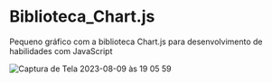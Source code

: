 <h1> Biblioteca_Chart.js</h1>
<p> Pequeno gráfico com a biblioteca Chart.js para desenvolvimento de habilidades com JavaScript </p>

![Captura de Tela 2023-08-09 às 19 05 59](https://github.com/marceloabbadia/library_Chart.js/assets/112344339/9d14acb8-3719-4e85-ad71-3d906c5282b2)
